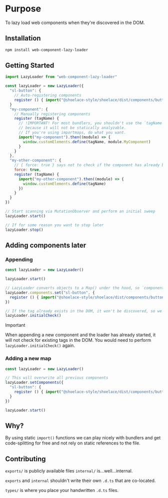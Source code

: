 # Purpose

To lazy load web components when they're discovered in the DOM.

## Installation

```bash
npm install web-component-lazy-loader
```

## Getting Started

```js
import LazyLoader from "web-component-lazy-loader"

const lazyLoader = new LazyLoader({
  "sl-button": {
    // Auto-registering components
    register () { import("@shoelace-style/shoelace/dist/components/button/button.js") }
  }
  "my-component": {
    // Manually registering components
    register (tagName) {
      // !IMPORTANT! For most bundlers, you shouldn't use the `tagName` parameter
      // because it will not be statically analyzable.
      // If you're using importmaps, do what you want.
      import("my-component").then((module) => {
        window.customElements.define(tagName, module.MyComponent)
      }
    }
  },
  "my-other-component": {
    // { force: true } says not to check if the component has already been registered.
    force: true,
    register (tagName) {
      import("my-other-component").then((module) => {
        window.customElements.define(tagName)
      })
    }
  }
})

// Start scanning via MutationObserver and perform an initial sweep
lazyLoader.start()

// If for some reason you want to stop later
lazyLoader.stop()
```

## Adding components later

### Appending

```js
const lazyLoader = new LazyLoader()

lazyLoader.start()

// LazyLoader converts objects to a Map() under the hood, so `components` is actually a Map()
lazyLoader.components.set("sl-button", {
  register () { import("@shoelace-style/shoelace/dist/components/button/button.js") }
})

// If the tag already exists in the DOM, it won't be discovered, so we need to run the initial sweep again.
lazyLoader.initialCheck()
```

> [!IMPORTANT]
> When appending a new component and the loader has already started, it will not check for existing tags
> in the DOM. You would need to perform `lazyLoader.initialCheck()` again.


### Adding a new map

```js
const lazyLoader = new LazyLoader()

// This will overwrite all previous components
lazyLoader.setComponents({
  "sl-button": {
    register () { import("@shoelace-style/shoelace/dist/components/button/button.js") }
  }
})

lazyLoader.start()
```

## Why?

By using static `import()` functions we can play nicely with bundlers and get code-splitting
for free and not rely on static references to the file.

## Contributing

`exports/` is publicly available files
`internal/` is...well...internal.

`exports` and `internal` shouldn't write their own `.d.ts` that are co-located.

`types/` is where you place your handwritten `.d.ts` files.
